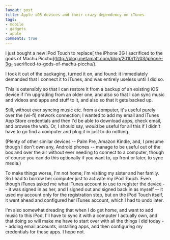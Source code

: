 ```yaml
---
layout: post
title: Apple iOS devices and their crazy dependency on iTunes
tags:
- mobile
- gadgets
- apple
comments: true
---
```

I just bought a new iPod Touch to replace[ the iPhone 3G I sacrificed to the
gods of Machu Picchu](http://blog.metamatt.com/blog/2010/12/03/iphone-3g-
sacrificed-to-gods-of-machu-picchu/).

I took it out of the packaging, turned it on, and found: it immediately
demanded that I connect it to iTunes, and was entirely useless until I did so.

This is ostensibly so that I can restore it from a backup of an existing iOS
device if I'm upgrading from an older one, and also so that I can sync music
and videos and apps and stuff to it, and also so that it gets backed up.

Still, without ever syncing music etc. from a computer, it's useful purely
over the (wi-fi) network connection; I wanted to add my email and iTunes App
Store credentials and then I'd be able to download apps, check email, and
browse the web. Or, I should say, *would* be useful for all this if I didn't
have to go find a computer and plug it in just to do nothing.

(Plenty of other similar devices -- Palm Pre, Amazon Kindle, and, I presume
though I don't own any, Android phones -- manage to be useful out of the box
and over the air without ever needing to connect to a computer, though of
course you can do this optionally if you want to, up front or later, to sync
media.)

To make things worse, I'm not home; I'm visiting my sister and her family. So
I had to borrow her computer just to activate my iPod Touch. Even though
iTunes asked me what iTunes account to use to register the device -- it was
signed in as her, and I signed out and signed back in as myself -- it used my
account only for the registration step, but on the iPod Touch itself, it went
ahead and configured her iTunes account, which I had to undo later.

I'm also somewhat dreading that when I do get home, and want to add music to
this iPod, I'll have to sync it with a computer I actually own, and that doing
so will make me have to start over with all the things I did today -- adding
email accounts, installing apps, and then configuring my credentials for these
apps. I hope not.

